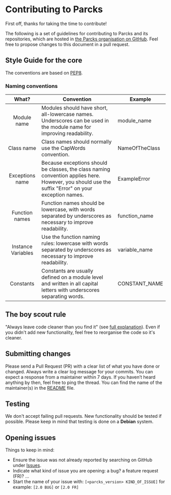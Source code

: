 # Contributing to Parcks
First off, thanks for taking the time to contribute!

The following is a set of guidelines for contributing to Parcks and its repositories, which are hosted in [the Parcks organisation on GitHub](https://github.com/Parcks). Feel free to propose changes to this document in a pull request.

## Style Guide for the core
The conventions are based on [PEP8](https://www.python.org/dev/peps/pep-0008/).
### Naming conventions
|      **What?**     | **Convention**                                                                                                                                      | **Example**    |
|:------------------:|-----------------------------------------------------------------------------------------------------------------------------------------------------|----------------|
| Module name        | Modules should have short, all-lowercase names. Underscores can be used in the module name for improving readability.                               | module_name    |
| Class name         | Class names should normally use the CapWords convention.                                                                                            | NameOfTheClass |
| Exceptions name    | Because exceptions should be classes, the class naming convention applies here. However, you should use the suffix "Error" on your exception names. | ExampleError   |
| Function names     | Function names should be lowercase, with words separated by underscores as necessary to improve readability.                                        | function_name  |
| Instance Variables | Use the function naming rules: lowercase with words separated by underscores as necessary to improve readability.                                   | variable_name  |
| Constants          | Constants are usually defined on a module level and written in all capital letters with underscores separating words.                               | CONSTANT_NAME  |

## The boy scout rule
"Always leave code cleaner than you find it" (see [full explanation](http://programmer.97things.oreilly.com/wiki/index.php/The_Boy_Scout_Rule)). Even if you didn't add new functionality, feel free to reorganise the code so it's cleaner.

## Submitting changes
Please send a Pull Request (PR) with a clear list of what you have done or changed. Always write a clear log message for your commits.
You can expect a response from a maintainer within 7 days. If you haven’t heard anything by then, feel free to ping the thread. You can find the name of the maintainer(s) in the [README](https://github.com/Parcks/core/blob/master/README.md) file.

## Testing
We don't accept failing pull requests. New functionality should be tested if possible. Please keep in mind that testing is done on a **Debian** system.

## Opening issues
Things to keep in mind:
* Ensure the issue was not already reported by searching on GitHub under [Issues](https://github.com/Parcks/core/issues).
* Indicate what kind of issue you are opening: a bug? a feature request (FR)? ...
* Start the name of your issue with: `[<parcks_version> KIND_OF_ISSUE]` for example: `[2.0 BUG]` or `[2.0 FR]`
